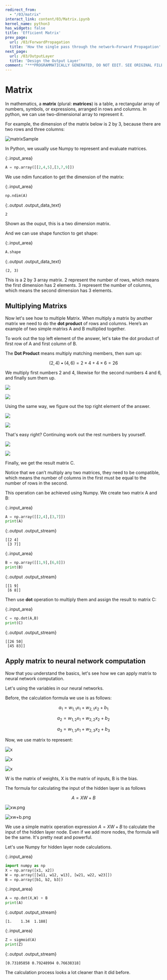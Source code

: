 ```yaml
---
redirect_from:
  - "/03/matrix"
interact_link: content/03/Matrix.ipynb
kernel_name: python3
has_widgets: false
title: 'Efficient Matrix'
prev_page:
  url: /03/ForwardPropagation
  title: 'How the single pass through the network—Forward Propagation'
next_page:
  url: /03/OutputLayer
  title: 'Design the Output Layer'
comment: "***PROGRAMMATICALLY GENERATED, DO NOT EDIT. SEE ORIGINAL FILES IN /content***"
---
```


# Matrix

In mathematics, a **matrix** (plural: **matrices**) is a table, a rectangular array of numbers, symbols, or expressions, arranged in rows and columns. In python, we can use two-dimensional array to represent it.

For example, the dimension of the matrix below is 2 by 3, because there are two rows and three columns:

![matrixSample](img/matrix.png)

In Python, we usually use Numpy to represent and evaluate matrices.



{:.input_area}
```python
A = np.array([[2,4,5],[3,7,9]])
```


We use ndim funcation to get the dimension of the matrix:



{:.input_area}
```python
np.ndim(A)
```





{:.output .output_data_text}
```
2
```



Shown as the ouput, this is a two dimension matrix.

And we can use shape function to get shape:



{:.input_area}
```python
A.shape
```





{:.output .output_data_text}
```
(2, 3)
```



This is a 2 by 3 array matrix. 2 represent the number of rows, which means the first dimension has 2 elements. 3 represent the number of columns, which means the second dimension has 3 elements.

## Multiplying Matrixs

Now let's see how to multiple Matrix. When multiply a matrix by another matrix we need to do the **dot product** of rows and columns. Here’s an example of two simple matrixs A and B multiplied together.

To work out the top left element of the answer, let's take the dot product of first row of A and first column of B.

The **Dot Product** means multiply matching members, then sum up:

$$(2, 4) • (4, 6) = 2×4 + 4×6 = 26$$

We multiply first numbers 2 and 4, likewise for the second numbers 4 and 6, and finally sum them up.

![](video/m1.gif)

![](img/matrix1.png)

Using the same way, we figure out the top right element of the answer.

![](video/m2.gif)

![](img/matrix2.png)

That's easy right? Continuing work out the rest numbers by yourself.

![](img/matrix3.png)

![](img/matrix4.png)

Finally, we get the result matrix C.

Notice that we can’t multiply any two matrices, they need to be compatible, which means the number of columns in the first must be equal to the number of rows in the second.

This operation can be achieved using Numpy. We create two matrix A and B:



{:.input_area}
```python
A = np.array([[2,4],[3,7]])
print(A)
```


{:.output .output_stream}
```
[[2 4]
 [3 7]]

```



{:.input_area}
```python
B = np.array([[1,9],[6,8]])
print(B)
```


{:.output .output_stream}
```
[[1 9]
 [6 8]]

```

Then use **dot** operation to multiply them and assign the result to matrix C:



{:.input_area}
```python
C = np.dot(A,B)
print(C)
```


{:.output .output_stream}
```
[[26 50]
 [45 83]]

```

## Apply matrix to neural network computation

Now that you understand the basics, let's see how we can apply matrix  to neural network computation.

Let's using the variables in our neural networks.

Before, the calculation formula we use is as follows:

$$a_1 = w_{1,1}x_1+w_{2,1}x_2 + b_1$$

$$a_2 = w_{1,2}x_1+w_{2,2}x_2 + b_2$$

$$a_3 = w_{1,3}x_1+w_{2,3}x_2 + b_3$$


Now, we use matrix to represent:

![x](img/x.png)

![x](img/w.png)

![x](img/b.png)

W is the matrix of weights, X is the matrix of inputs, B is the bias.

The formula for calculating the input of the hidden layer is as follows

$$A = XW + B$$

![xw.png](img/xw.png)

![xw+b.png](img/xw+b.png)

We use a simple matrix operation expression $A = XW + B$ to calculate the input of the hidden layer node. Even if we add more nodes, the formula will be the same. It's pretty neat and powerful.

Let's use Numpy for hidden layer node calculations.



{:.input_area}
```python
import numpy as np
X = np.array([x1, x2])
W = np.array([[w11, w12, w13], [w21, w22, w23]])
B = np.array([b1, b2, b3])
```




{:.input_area}
```python
A = np.dot(X,W) + B
print(A)
```


{:.output .output_stream}
```
[1.    1.34  1.188]

```



{:.input_area}
```python
Z = sigmoid(A)
print(Z)
```


{:.output .output_stream}
```
[0.73105858 0.79248994 0.76638318]

```

The calculation process looks a lot cleaner than it did before.
